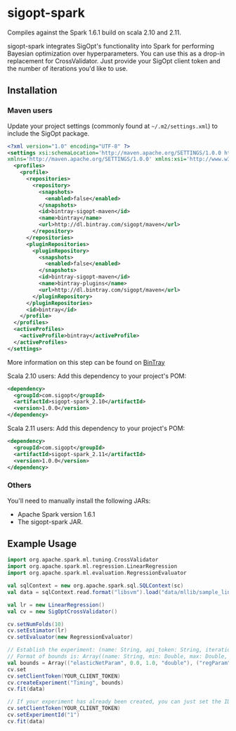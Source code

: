 # sigopt-spark

Compiles against the Spark 1.6.1 build on scala 2.10 and 2.11.

sigopt-spark integrates SigOpt's functionality into Spark for performing Bayesian
optimization over hyperparameters. You can use this as a drop-in replacement for
CrossValidator. Just provide your SigOpt client token and the number of iterations
you'd like to use.

## Installation

### Maven users

Update your project settings (commonly found at `~/.m2/settings.xml`) to include the SigOpt package.

```xml
<?xml version="1.0" encoding="UTF-8" ?>
<settings xsi:schemaLocation='http://maven.apache.org/SETTINGS/1.0.0 http://maven.apache.org/xsd/settings-1.0.0.xsd'
xmlns='http://maven.apache.org/SETTINGS/1.0.0' xmlns:xsi='http://www.w3.org/2001/XMLSchema-instance'>
  <profiles>
    <profile>
      <repositories>
        <repository>
          <snapshots>
            <enabled>false</enabled>
          </snapshots>
          <id>bintray-sigopt-maven</id>
          <name>bintray</name>
          <url>http://dl.bintray.com/sigopt/maven</url>
        </repository>
      </repositories>
      <pluginRepositories>
        <pluginRepository>
          <snapshots>
            <enabled>false</enabled>
          </snapshots>
          <id>bintray-sigopt-maven</id>
          <name>bintray-plugins</name>
          <url>http://dl.bintray.com/sigopt/maven</url>
        </pluginRepository>
      </pluginRepositories>
      <id>bintray</id>
    </profile>
  </profiles>
  <activeProfiles>
    <activeProfile>bintray</activeProfile>
  </activeProfiles>
</settings>
```

More information on this step can be found on [BinTray](https://bintray.com/sigopt/maven/sigopt-spark_2.10/view)

Scala 2.10 users: Add this dependency to your project's POM:

```xml
<dependency>
  <groupId>com.sigopt</groupId>
  <artifactId>sigopt-spark_2.10</artifactId>
  <version>1.0.0</version>
</dependency>
```

Scala 2.11 users: Add this dependency to your project's POM:

```xml
<dependency>
  <groupId>com.sigopt</groupId>
  <artifactId>sigopt-spark_2.11</artifactId>
  <version>1.0.0</version>
</dependency>
```

### Others

You'll need to manually install the following JARs:

* Apache Spark version 1.6.1
* The sigopt-spark JAR.

## Example Usage

```scala
import org.apache.spark.ml.tuning.CrossValidator
import org.apache.spark.ml.regression.LinearRegression
import org.apache.spark.ml.evaluation.RegressionEvaluator

val sqlContext = new org.apache.spark.sql.SQLContext(sc)
val data = sqlContext.read.format("libsvm").load("data/mllib/sample_linear_regression_data.txt")

val lr = new LinearRegression()
val cv = new SigOptCrossValidator()

cv.setNumFolds(10)
cv.setEstimator(lr)
cv.setEvaluator(new RegressionEvaluator)

// Establish the experiment: (name: String, api_token: String, iteration: int, bounds)
// Format of bounds is: Array((name: String, min: Double, max: Double, type: String))
val bounds = Array(("elasticNetParam", 0.0, 1.0, "double"), ("regParam", 0.0, 1.0, "double"))
cv.set
cv.setClientToken(YOUR_CLIENT_TOKEN)
cv.createExperiment("Timing", bounds)
cv.fit(data)

// If your experiment has already been created, you can just set the ID instead
cv.setClientToken(YOUR_CLIENT_TOKEN)
cv.setExperimentId("1")
cv.fit(data)
```
